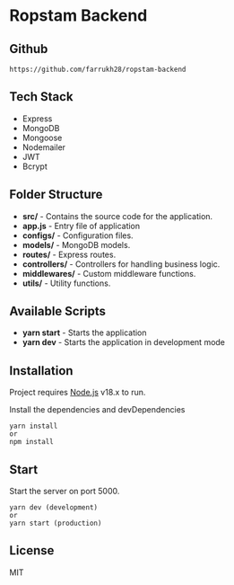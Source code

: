 # Ropstam Backend

## Github

```
https://github.com/farrukh28/ropstam-backend
```

## Tech Stack

- Express
- MongoDB
- Mongoose
- Nodemailer
- JWT
- Bcrypt

## Folder Structure

- **src/** - Contains the source code for the application.
- **app.js** - Entry file of application
- **configs/** - Configuration files.
- **models/** - MongoDB models.
- **routes/** - Express routes.
- **controllers/** - Controllers for handling business logic.
- **middlewares/** - Custom middleware functions.
- **utils/** - Utility functions.

## Available Scripts

- **yarn start** - Starts the application
- **yarn dev** - Starts the application in development mode

## Installation

Project requires [Node.js](https://nodejs.org/) v18.x to run.

Install the dependencies and devDependencies

```
yarn install
or
npm install
```

## Start

Start the server on port 5000.

```
yarn dev (development)
or
yarn start (production)
```

## License

MIT
